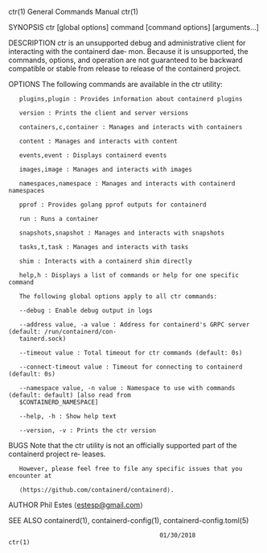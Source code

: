 ctr(1)                                  General Commands Manual                                 ctr(1)

SYNOPSIS
       ctr [global options] command [command options] [arguments...]

DESCRIPTION
       ctr  is an unsupported debug and administrative client for interacting with the containerd dae‐
       mon. Because it is unsupported, the commands, options, and operation are not guaranteed  to  be
       backward compatible or stable from release to release of the containerd project.

OPTIONS
       The following commands are available in the ctr utility:

       plugins,plugin : Provides information about containerd plugins

       version : Prints the client and server versions

       containers,c,container : Manages and interacts with containers

       content : Manages and interacts with content

       events,event : Displays containerd events

       images,image : Manages and interacts with images

       namespaces,namespace : Manages and interacts with containerd namespaces

       pprof : Provides golang pprof outputs for containerd

       run : Runs a container

       snapshots,snapshot : Manages and interacts with snapshots

       tasks,t,task : Manages and interacts with tasks

       shim : Interacts with a containerd shim directly

       help,h : Displays a list of commands or help for one specific command

       The following global options apply to all ctr commands:

       --debug : Enable debug output in logs

       --address value, -a value : Address for containerd's GRPC server (default: /run/containerd/con‐
       tainerd.sock)

       --timeout value : Total timeout for ctr commands (default: 0s)

       --connect-timeout value : Timeout for connecting to containerd (default: 0s)

       --namespace value, -n value : Namespace to use with commands (default: default) [also read from
       $CONTAINERD_NAMESPACE]

       --help, -h : Show help text

       --version, -v : Prints the ctr version

BUGS
       Note  that  the  ctr  utility is not an officially supported part of the containerd project re‐
       leases.

       However, please feel free to file any specific issues that you encounter at

       ⟨https://github.com/containerd/containerd⟩.

AUTHOR
       Phil Estes ⟨estesp@gmail.com⟩

SEE ALSO
       containerd(1), containerd-config(1), containerd-config.toml(5)

                                              01/30/2018                                        ctr(1)
